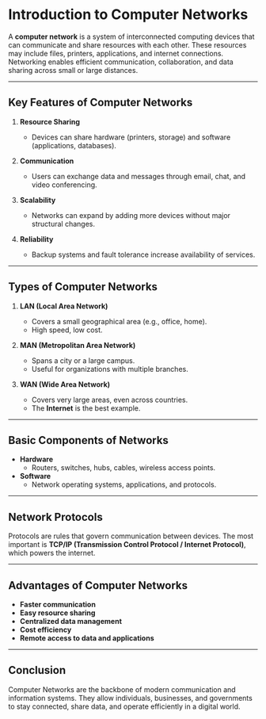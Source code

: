 # Introduction to Computer Networks

A **computer network** is a system of interconnected computing devices that can communicate and share resources with each other. These resources may include files, printers, applications, and internet connections. Networking enables efficient communication, collaboration, and data sharing across small or large distances.

---

## Key Features of Computer Networks

1. **Resource Sharing**
   - Devices can share hardware (printers, storage) and software (applications, databases).
   
2. **Communication**
   - Users can exchange data and messages through email, chat, and video conferencing.
   
3. **Scalability**
   - Networks can expand by adding more devices without major structural changes.

4. **Reliability**
   - Backup systems and fault tolerance increase availability of services.

---

## Types of Computer Networks

1. **LAN (Local Area Network)**
   - Covers a small geographical area (e.g., office, home).
   - High speed, low cost.

2. **MAN (Metropolitan Area Network)**
   - Spans a city or a large campus.
   - Useful for organizations with multiple branches.

3. **WAN (Wide Area Network)**
   - Covers very large areas, even across countries.
   - The **Internet** is the best example.

---

## Basic Components of Networks

- **Hardware**
  - Routers, switches, hubs, cables, wireless access points.
- **Software**
  - Network operating systems, applications, and protocols.

---

## Network Protocols

Protocols are rules that govern communication between devices. The most important is **TCP/IP (Transmission Control Protocol / Internet Protocol)**, which powers the internet.

---

## Advantages of Computer Networks

- **Faster communication**  
- **Easy resource sharing**  
- **Centralized data management**  
- **Cost efficiency**  
- **Remote access to data and applications**  

---

## Conclusion

Computer Networks are the backbone of modern communication and information systems. They allow individuals, businesses, and governments to stay connected, share data, and operate efficiently in a digital world.

